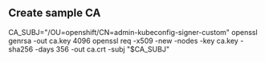 ## Create sample CA

CA_SUBJ="/OU=openshift/CN=admin-kubeconfig-signer-custom"
openssl genrsa -out ca.key 4096
openssl req -x509 -new -nodes -key ca.key -sha256 -days 356 -out ca.crt -subj "$CA_SUBJ"